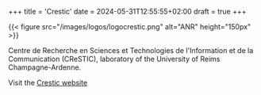 +++
title = 'Crestic'
date = 2024-05-31T12:55:55+02:00
draft = true
+++

{{< figure src="/images/logos/logocrestic.png" alt="ANR" height="150px" >}}

Centre de Recherche en Sciences et Technologies de l'Information et de la Communication (CReSTIC), laboratory of the University of Reims Champagne-Ardenne.

Visit the [Crestic website](https://crestic.univ-reims.fr/)